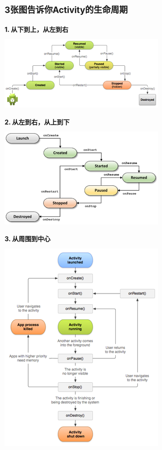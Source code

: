 # 3张图告诉你Activity的生命周期

## 1. 从下到上，从左到右

![](./Lifecycle01.png)

## 2. 从左到右，从上到下

![](./Lifecycle02.png)

## 3. 从周围到中心

![](./Lifecycle03.png)